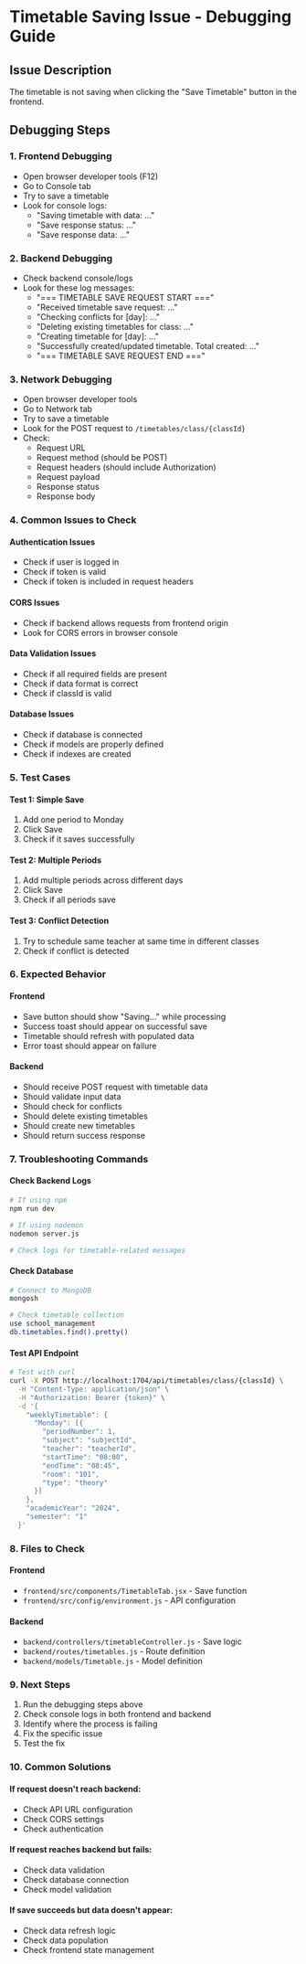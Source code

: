 # Timetable Saving Issue - Debugging Guide

## Issue Description

The timetable is not saving when clicking the "Save Timetable" button in the frontend.

## Debugging Steps

### 1. Frontend Debugging

- Open browser developer tools (F12)
- Go to Console tab
- Try to save a timetable
- Look for console logs:
  - "Saving timetable with data: ..."
  - "Save response status: ..."
  - "Save response data: ..."

### 2. Backend Debugging

- Check backend console/logs
- Look for these log messages:
  - "=== TIMETABLE SAVE REQUEST START ==="
  - "Received timetable save request: ..."
  - "Checking conflicts for [day]: ..."
  - "Deleting existing timetables for class: ..."
  - "Creating timetable for [day]: ..."
  - "Successfully created/updated timetable. Total created: ..."
  - "=== TIMETABLE SAVE REQUEST END ==="

### 3. Network Debugging

- Open browser developer tools
- Go to Network tab
- Try to save a timetable
- Look for the POST request to `/timetables/class/{classId}`
- Check:
  - Request URL
  - Request method (should be POST)
  - Request headers (should include Authorization)
  - Request payload
  - Response status
  - Response body

### 4. Common Issues to Check

#### Authentication Issues

- Check if user is logged in
- Check if token is valid
- Check if token is included in request headers

#### CORS Issues

- Check if backend allows requests from frontend origin
- Look for CORS errors in browser console

#### Data Validation Issues

- Check if all required fields are present
- Check if data format is correct
- Check if classId is valid

#### Database Issues

- Check if database is connected
- Check if models are properly defined
- Check if indexes are created

### 5. Test Cases

#### Test 1: Simple Save

1. Add one period to Monday
2. Click Save
3. Check if it saves successfully

#### Test 2: Multiple Periods

1. Add multiple periods across different days
2. Click Save
3. Check if all periods save

#### Test 3: Conflict Detection

1. Try to schedule same teacher at same time in different classes
2. Check if conflict is detected

### 6. Expected Behavior

#### Frontend

- Save button should show "Saving..." while processing
- Success toast should appear on successful save
- Timetable should refresh with populated data
- Error toast should appear on failure

#### Backend

- Should receive POST request with timetable data
- Should validate input data
- Should check for conflicts
- Should delete existing timetables
- Should create new timetables
- Should return success response

### 7. Troubleshooting Commands

#### Check Backend Logs

```bash
# If using npm
npm run dev

# If using nodemon
nodemon server.js

# Check logs for timetable-related messages
```

#### Check Database

```bash
# Connect to MongoDB
mongosh

# Check timetable collection
use school_management
db.timetables.find().pretty()
```

#### Test API Endpoint

```bash
# Test with curl
curl -X POST http://localhost:1704/api/timetables/class/{classId} \
  -H "Content-Type: application/json" \
  -H "Authorization: Bearer {token}" \
  -d '{
    "weeklyTimetable": {
      "Monday": [{
        "periodNumber": 1,
        "subject": "subjectId",
        "teacher": "teacherId",
        "startTime": "08:00",
        "endTime": "08:45",
        "room": "101",
        "type": "theory"
      }]
    },
    "academicYear": "2024",
    "semester": "1"
  }'
```

### 8. Files to Check

#### Frontend

- `frontend/src/components/TimetableTab.jsx` - Save function
- `frontend/src/config/environment.js` - API configuration

#### Backend

- `backend/controllers/timetableController.js` - Save logic
- `backend/routes/timetables.js` - Route definition
- `backend/models/Timetable.js` - Model definition

### 9. Next Steps

1. Run the debugging steps above
2. Check console logs in both frontend and backend
3. Identify where the process is failing
4. Fix the specific issue
5. Test the fix

### 10. Common Solutions

#### If request doesn't reach backend:

- Check API URL configuration
- Check CORS settings
- Check authentication

#### If request reaches backend but fails:

- Check data validation
- Check database connection
- Check model validation

#### If save succeeds but data doesn't appear:

- Check data refresh logic
- Check data population
- Check frontend state management
